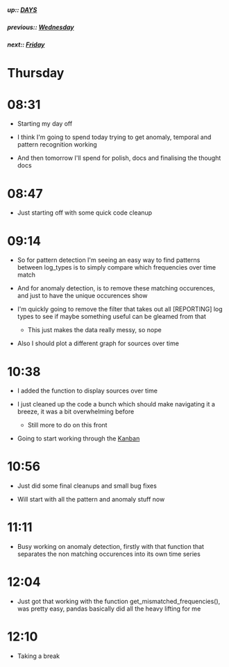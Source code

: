 ##### up:: [DAYS](../mocs/days.md)

##### previous:: [Wednesday](./04Oct2023.md)

##### next:: [Friday](./06Oct2023.md)

# Thursday

# 08:31

- Starting my day off

- I think I'm going to spend today trying to get anomaly, temporal and pattern recognition working

- And then tomorrow I'll spend for polish, docs and finalising the thought docs

# 08:47

- Just starting off with some quick code cleanup

# 09:14

- So for pattern detection I'm seeing an easy way to find patterns between log_types is to simply compare which frequencies over time match

- And for anomaly detection, is to remove these matching occurences, and just to have the unique occurences show

- I'm quickly going to remove the filter that takes out all [REPORTING] log types to see if maybe something useful can be gleamed from that
  
  - This just makes the data really messy, so nope

- Also I should plot a different graph for sources over time

# 10:38

- I added the function to display sources over time

- I just cleaned up the code a bunch which should make navigating it a breeze, it was a bit overwhelming before
  
  - Still more to do on this front

- Going to start working through the [Kanban](https://tree.taiga.io/project/jayfalls-log-analyser)

# 10:56

- Just did some final cleanups and small bug fixes

- Will start with all the pattern and anomaly stuff now

# 11:11

- Busy working on anomaly detection, firstly with that function that separates the non matching occurences into its own time series

# 12:04

- Just got that working with the function get_mismatched_frequencies(), was pretty easy, pandas basically did all the heavy lifting for me

# 12:10

- Taking a break